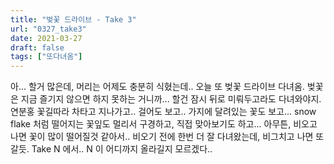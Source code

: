 ```yaml
---
title: "벚꽃 드라이브 - Take 3"
url: "0327_take3"
date: 2021-03-27
draft: false
tags: ["또다녀옴"]
---
```

아... 할거 많은데, 머리는 어제도 충분히 식혔는데.. 오늘 또 벚꽃 드라이브 다녀옴. 벚꽃은 지금 즐기지 않으면 하지 못하는 거니까... 할건 잠시 뒤로 미뤄두고라도 다녀와야지. 연분홍 꽃길따라 차타고 지나가고.. 걸어도 보고.. 가지에 달려있는 꽃도 보고... snow flake 처럼 떨어지는 꽃잎도 멀리서 구경하고, 직접 맞아보기도 하고... 아무튼, 비오고 나면 꽃이 많이 떨어질것 같아서.. 비오기 전에 한번 더 잘 다녀왔는데, 비그치고 나면 또 갈듯. Take N 에서.. N 이 어디까지 올라길지 모르겠다..
